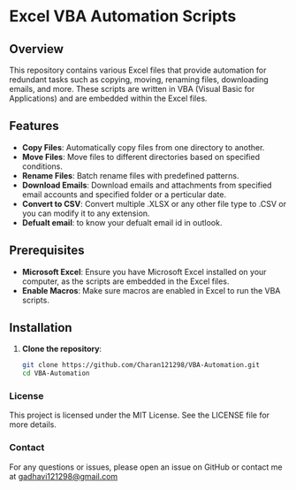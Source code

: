 # Excel VBA Automation Scripts


## Overview

This repository contains various Excel files that provide automation for redundant tasks such as copying, moving, renaming files, downloading emails, and more. These scripts are written in VBA (Visual Basic for Applications) and are embedded within the Excel files.

## Features

- **Copy Files**: Automatically copy files from one directory to another.
- **Move Files**: Move files to different directories based on specified conditions.
- **Rename Files**: Batch rename files with predefined patterns.
- **Download Emails**: Download emails and attachments from specified email accounts and specified folder or a perticular date.
- **Convert to CSV**: Convert multiple .XLSX or any other file type to .CSV or you can modify it to any extension.
- **Defualt email**: to know your defualt email id in outlook.

## Prerequisites

- **Microsoft Excel**: Ensure you have Microsoft Excel installed on your computer, as the scripts are embedded in the Excel files.
- **Enable Macros**: Make sure macros are enabled in Excel to run the VBA scripts.

## Installation

1. **Clone the repository**:
   ```sh
   git clone https://github.com/Charan121298/VBA-Automation.git
   cd VBA-Automation


### License
This project is licensed under the MIT License. See the LICENSE file for more details.

### Contact
For any questions or issues, please open an issue on GitHub or contact me at gadhavi121298@gmail.com
